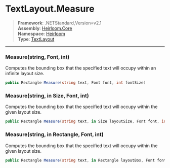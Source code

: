 # TextLayout.Measure

> **Framework**: .NETStandard,Version=v2.1  
> **Assembly**: [Heirloom.Core][0]  
> **Namespace**: [Heirloom][0]  
> **Type**: [TextLayout][1]

--------------------------------------------------------------------------------

### Measure(string, Font, int)

Computes the bounding box that the specified text will occupy within an infinite layout size.

```cs
public Rectangle Measure(string text, Font font, int fontSize)
```

### Measure(string, in Size, Font, int)

Computes the bounding box that the specified text will occupy within the given layout size.

```cs
public Rectangle Measure(string text, in Size layoutSize, Font font, int fontSize)
```

### Measure(string, in Rectangle, Font, int)

Computes the bounding box that the specified text will occupy within the given layout size.

```cs
public Rectangle Measure(string text, in Rectangle layoutBox, Font font, int fontSize)
```

[0]: ../Heirloom.Core.md
[1]: Heirloom.TextLayout.md
